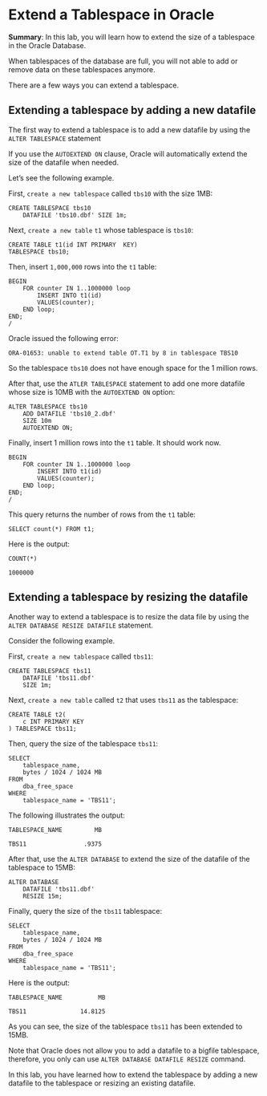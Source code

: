 # Extend a Tablespace in Oracle

**Summary**: In this lab, you will learn how to extend the size of a tablespace in the Oracle Database.

When tablespaces of the database are full, you will not able to add or remove data on these tablespaces anymore.

There are a few ways you can extend a tablespace.

Extending a tablespace by adding a new datafile
-----------------------------------------------

The first way to extend a tablespace is to add a new datafile by using the `ALTER TABLESPACE` statement

If you use the `AUTOEXTEND ON` clause, Oracle will automatically extend the size of the datafile when needed.

Let’s see the following example.

First, `create a new tablespace` called `tbs10` with the size 1MB:

```
CREATE TABLESPACE tbs10 
    DATAFILE 'tbs10.dbf' SIZE 1m;
```


Next, `create a new table` `t1` whose tablespace is `tbs10`:

```
CREATE TABLE t1(id INT PRIMARY  KEY) 
TABLESPACE tbs10;

```


Then, insert `1,000,000` rows into the `t1` table:

```
BEGIN
    FOR counter IN 1..1000000 loop
        INSERT INTO t1(id)
        VALUES(counter);
    END loop;
END;
/

```


Oracle issued the following error:

```
ORA-01653: unable to extend table OT.T1 by 8 in tablespace TBS10

```


So the tablespace `tbs10` does not have enough space for the 1 million rows.

After that, use the `ATLER TABLESPACE` statement to add one more datafile whose size is 10MB with the `AUTOEXTEND ON` option:

```
ALTER TABLESPACE tbs10
    ADD DATAFILE 'tbs10_2.dbf'
    SIZE 10m
    AUTOEXTEND ON;

```


Finally, insert 1 million rows into the `t1` table. It should work now. 

```
BEGIN
    FOR counter IN 1..1000000 loop
        INSERT INTO t1(id)
        VALUES(counter);
    END loop;
END;
/

```

This query returns the number of rows from the `t1` table:

```
SELECT count(*) FROM t1;

```


Here is the output:

```
COUNT(*)

1000000    

```


Extending a tablespace by resizing the datafile
-----------------------------------------------

Another way to extend a tablespace is to resize the data file by using the `ALTER DATABASE RESIZE DATAFILE` statement.

Consider the following example.

First, `create a new tablespace` called `tbs11`:

```
CREATE TABLESPACE tbs11
    DATAFILE 'tbs11.dbf'
    SIZE 1m;
```


Next, `create a new table` called `t2` that uses `tbs11` as the tablespace:

```
CREATE TABLE t2(
    c INT PRIMARY KEY
) TABLESPACE tbs11;
```


Then, query the size of the tablespace `tbs11`:

```
SELECT 
    tablespace_name, 
    bytes / 1024 / 1024 MB
FROM 
    dba_free_space
WHERE 
    tablespace_name = 'TBS11';
```


The following illustrates the output:

```
TABLESPACE_NAME         MB

TBS11                .9375

```


After that, use the `ALTER DATABASE` to extend the size of the datafile of the tablespace to 15MB:

```
ALTER DATABASE 
    DATAFILE 'tbs11.dbf' 
    RESIZE 15m;
```


Finally, query the size of the `tbs11` tablespace:

```
SELECT 
    tablespace_name, 
    bytes / 1024 / 1024 MB
FROM 
    dba_free_space
WHERE 
    tablespace_name = 'TBS11';
```


Here is the output:

```
TABLESPACE_NAME          MB

TBS11               14.8125

```


As you can see, the size of the tablespace `tbs11` has been extended to 15MB.

Note that Oracle does not allow you to add a datafile to a bigfile tablespace, therefore, you only can use `ALTER DATABASE DATAFILE RESIZE` command.

In this lab, you have learned how to extend the tablespace by adding a new datafile to the tablespace or resizing an existing datafile.
